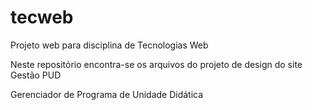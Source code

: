 # tecweb
Projeto web para disciplina de Tecnologias Web

Neste repositório encontra-se os arquivos do projeto de design do site Gestão PUD

Gerenciador de Programa de Unidade Didática
